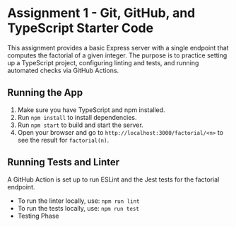 # Assignment 1 - Git, GitHub, and TypeScript Starter Code

This assignment provides a basic Express server with a single endpoint that computes the factorial of a given integer. The purpose is to practice setting up a TypeScript project, configuring linting and tests, and running automated checks via GitHub Actions.

## Running the App

1. Make sure you have TypeScript and npm installed.
2. Run `npm install` to install dependencies.
3. Run `npm start` to build and start the server.
4. Open your browser and go to `http://localhost:3000/factorial/<n>` to see the result for `factorial(n)`.

## Running Tests and Linter

A GitHub Action is set up to run ESLint and the Jest tests for the factorial endpoint.

- To run the linter locally, use: `npm run lint`
- To run the tests locally, use: `npm run test`
- Testing Phase
